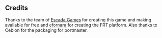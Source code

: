 ## Credits

Thanks to the team of [Escada Games](https://github.com/Escada-Games/starcatcher) for creating this game and making available for free and [efornara](https://github.com/efornara/frt) for creating the FRT platform.  Also thanks to Cebion for the packaging for portmaster.

